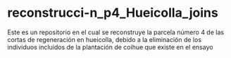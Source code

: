 # reconstrucci-n_p4_Hueicolla_joins
Este es un repositorio en el cual se reconstruye la parcela número 4 de las cortas de regeneración en hueicolla, debido a la eliminación de los individuos incluidos de la plantación de coihue que existe en el ensayo
